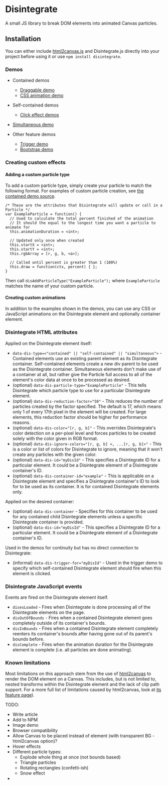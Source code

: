 # Disintegrate
A small JS library to break DOM elements into animated Canvas particles.

## Installation

You can either include [html2canvas.js](https://github.com/niklasvh/html2canvas/releases) and Disintegrate.js directly into your project before using it or use `npm install disintegrate`. 

### Demos

- Contained demos
	- [Draggable demo]()
	- [CSS animation demo]()

- Self-contained demos
	- [Click effect demos]()

- [Simultaneous demo]()

- Other feature demos
	- [Trigger demo]()
	- [Bootstrap demo]()

### Creating custom effects


#### Adding a custom particle type

To add a custom particle type, simply create your particle to match the following format. For examples of custom particle creation, see [the contained demo source](). 

```
/* These are the attributes that Disintegrate will update or call in a Particle */
var ExampleParticle = function() {
  // Used to calculate the total percent finished of the animation
  // It should the equal to the longest time you want a particle to animate for
  this.animationDuration = <int>;

  // Updated only once when created
  this.startX = <int>;
  this.startY = <int>;
  this.rgbArray = [r, g, b, <a>];
  
  // Called until percent is greater than 1 (100%)
  this.draw = function(ctx, percent) { };
}
```

Then call `disAddParticleType("ExampleParticle");` where `ExampleParticle` matches the name of your custom particle.

#### Creating custom animations

In addition to the examples shown in the demos, you can use any CSS or JavaScript animations on the Disintegrate element and optionally container element. 

### Disintegrate HTML attributes

Applied on the Disintegrate element itself:

- `data-dis-type=<"contained" || "self-contained" || "simultaneous">` - Contained elements use an existing parent element as its Disintegrate container. Self-contained elements create a new div parent to be used as the Disintegrate container. Simultaneous elements don't make use of a container at all, but rather give the Particle full access to all of the element's color data at once to be processed as desired. 
- (optional) `data-dis-particle-type="ExampleParticle"` - This tells Disintegrate which particle type to use for a particular Disintegrate element. 
- (optional) `data-dis-reduction-factor="50"` - This reduces the number of particles created by the factor specified. The default is 17, which means only 1 of every 17th pixel in the element will be created. For large elements, this reduction factor should be higher for performance reasons. 
- (optional) `data-dis-color="[r, g, b]"` - This overrides Disintegrate's color detection on a per-pixel level and forces particles to be created solely with the color given in RGB format. 
- (optional) `data-dis-ignore-colors="[r, g, b] <, ...[r, g, b]>"` - This is a color or list of colors for Disintegrate to ignore, meaning that it won't create any particles with the given color. 
- (optional) `data-dis-id="myDisId"` - This specifies a Disintegrate ID for a particular element. It could be a Disintegrate element of a Disintegrate container's ID. 
- (optional) `data-dis-container-id="example"` - This is applicable on a Disintegrate element and specifies a Disintegrate container's ID to look for to be used as its container. It is for contained Disintegrate elements only. 

Applied on the desired container:

- (optional) `data-dis-container` - Specifies for this container to be used for any contained child Disintegrate elements unless a specific Disintegrate container is provided. 
- (optional) `data-dis-id="myDisId"` - This specifies a Disintegrate ID for a particular element. It could be a Disintegrate element of a Disintegrate container's ID. 

Used in the demos for continuity but has no direct connection to Disintegrate: 

- (informal) `data-dis-trigger-for="myDisId"` - Used in the trigger demo to specify which self-contained Disintegrate element should fire when this element is clicked. 

### Disintegrate JavaScript events

Events are fired on the Disintegrate element itself. 

- `disesLoaded` - Fires when Disintegrate is done processing all of the Disintegrate elements on the page. 
- `disOutOfBounds` - Fires when a contained Disintegrate element goes completely outside of its container's bounds. 
- `disInBounds` - Fires when a contained Disintegrate element completely reenters its container's bounds after having gone out of its parent's bounds before. 
- `disComplete` - Fires when the animation duration for the Disintegrate element is complete (i.e. all particles are done animating). 

### Known limitations

Most limitations on this approach stem from the use of [html2canvas](http://html2canvas.hertzen.com/) to render the DOM element on a Canvas. This includes, but is not limited to, nested transforms within the Disintegrate element and the lack of clip path support. For a more full list of limitations caused by html2canvas, look at [its feature page](http://html2canvas.hertzen.com/features/)). 

TODO:
- Write article
- Add to NPM
- Image demo
- Browser compatibility
- Allow Canvas to be placed instead of element (with transparent BG - html2canvas option)?
- Hover effects
- Different particle types:
	- Explode whole thing at once (not bounds based)
	- Triangle particles
	- Rotating rectangles (confetti-ish)
	- Snow effect
- 

